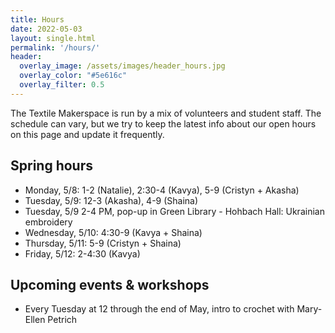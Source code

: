 ```yaml
---
title: Hours
date: 2022-05-03
layout: single.html
permalink: '/hours/'
header:
  overlay_image: /assets/images/header_hours.jpg
  overlay_color: "#5e616c"
  overlay_filter: 0.5
---
```


The Textile Makerspace is run by a mix of volunteers and student staff. The schedule can vary, but we try to keep the latest info about our open hours on this page and update it frequently.


## Spring hours

* Monday, 5/8: 1-2 (Natalie), 2:30-4 (Kavya), 5-9 (Cristyn + Akasha)
* Tuesday, 5/9: 12-3 (Akasha), 4-9 (Shaina)
* Tuesday, 5/9 2-4 PM, pop-up in Green Library - Hohbach Hall: Ukrainian embroidery
* Wednesday, 5/10: 4:30-9 (Kavya + Shaina)
* Thursday, 5/11: 5-9 (Cristyn + Shaina)
* Friday, 5/12: 2-4:30 (Kavya) 


## Upcoming events & workshops
* Every Tuesday at 12 through the end of May, intro to crochet with Mary-Ellen Petrich